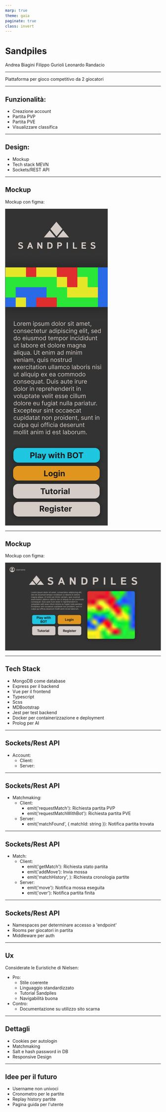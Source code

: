 ```yaml
---
marp: true
theme: gaia
paginate: true
class: invert
---
```


<style>
section::after {
  content: attr(data-marpit-pagination) '/' attr(data-marpit-pagination-total);
}
</style>

<!-- _class: lead invert -->
<!-- _paginate: false -->

# Sandpiles

Andrea Biagini
Filippo Gurioli
Leonardo Randacio

---


Piattaforma per gioco competitivo da 2 giocatori 

---

## Funzionalità:

- Creazione account
- Partita PVP
- Partita PVE
- Visualizzare classifica

---

## Design:

- Mockup
- Tech stack MEVN
- Sockets/REST API

---

## Mockup

Mockup con figma:

![h:300](./images/Landing_Responsive.png)

---

## Mockup

Mockup con figma:

![h:200](./images/Landing.png)

---

## Tech Stack

- MongoDB come database
- Express per il backend
- Vue per il frontend
- Typescript
- Scss
- MDBootstrap
- Jest per test backend
- Docker per containerizzazione e deployment
- Prolog per AI

---

## Sockets/Rest API

- Account:
    - Client:
    - Server:

---

## Sockets/Rest API

- Matchmaking:
    - Client:
        - emit('requestMatch'): Richiesta partita PVP
        - emit('requestMatchWithBot'): Richiesta partita PVE
    - Server:
        - emit('matchFound', { matchId: string }): Notifica partita trovata

---

## Sockets/Rest API

- Match:
    - Client:
        - emit('getMatch'): Richiesta stato partita
        - emit('addMove'): Invia mossa
        - emit('matchHistory', <username>): Richiesta cronologia partite
    - Server:
        - emit('move'): Notifica mossa eseguita
        - emit('over'): Notifica partita finita

---

## Sockets/Rest API

- Namespaces per determinare accesso a 'endpoint'
- Rooms per giocatori in partita
- Middleware per auth

---


## Ux

Considerate le Euristiche di Nielsen:

- Pro:
    - Stile coerente
    - Linguaggio standardizzato
    - Tutorial Sandpiles
    - Navigabilità buona
- Contro:
    - Documentazione su utilizzo sito scarna

---

## Dettagli

- Cookies per autologin
- Matchmaking
- Salt e hash password in DB
- Responsive Design

---

## Idee per il futuro

- Username non univoci
- Cronometro per le partite
- Replay history partite
- Pagina guida per l'utente

